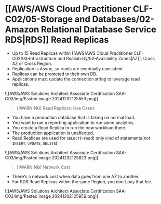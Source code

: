 # [[AWS/AWS Cloud Practitioner CLF-C02/05-Storage and Databases/02-Amazon Relational Database Service RDS|RDS]] Read Replicas
- Up to 15 Read Replicas within [[AWS/AWS Cloud Practitioner CLF-C02/03-Infrastructure and Realiability/02-Availability Zones|AZ]], Cross AZ or Cross Region.
- Replication is Async, so reads are eventually consistent.
- Replicas can be promoted to their own DB.
- Applications must update the connection string to leverage read replicas.

![[AWS/AWS Solutions Architect Associate Certification SAA-C03/img/Pasted image 20241202125553.png]]


> [!WARNING] Read Replicas: Use Cases
- You have a production database that is taking on normal load.
- You want to run a reporting application to run some analytics.
- You create a Read Replica to run the new workload there.
- The production application is unaffected.
- Read Replicas are used for `SELECT`(=read) only kind of statements(not `INSERT`, `UPDATE`, `DELETE`).

![[AWS/AWS Solutions Architect Associate Certification SAA-C03/img/Pasted image 20241202125823.png]]


> [!WARNING] Network Cost
- There's a network cost when data goes from one AZ to another.
- For RDS Read Replicas within the same Region, you don't pay that fee.

![[AWS/AWS Solutions Architect Associate Certification SAA-C03/img/Pasted image 20241202125959.png]]